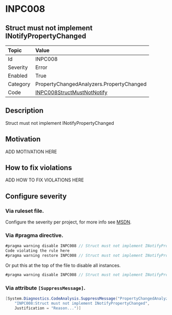 # INPC008
## Struct must not implement INotifyPropertyChanged

| Topic    | Value
| :--      | :--
| Id       | INPC008
| Severity | Error
| Enabled  | True
| Category | PropertyChangedAnalyzers.PropertyChanged
| Code     | [INPC008StructMustNotNotify](https://github.com/DotNetAnalyzers/PropertyChangedAnalyzers/blob/master/PropertyChangedAnalyzers/INPC008StructMustNotNotify.cs)

## Description

Struct must not implement INotifyPropertyChanged

## Motivation

ADD MOTIVATION HERE

## How to fix violations

ADD HOW TO FIX VIOLATIONS HERE

<!-- start generated config severity -->
## Configure severity

### Via ruleset file.

Configure the severity per project, for more info see [MSDN](https://msdn.microsoft.com/en-us/library/dd264949.aspx).

### Via #pragma directive.
```C#
#pragma warning disable INPC008 // Struct must not implement INotifyPropertyChanged
Code violating the rule here
#pragma warning restore INPC008 // Struct must not implement INotifyPropertyChanged
```

Or put this at the top of the file to disable all instances.
```C#
#pragma warning disable INPC008 // Struct must not implement INotifyPropertyChanged
```

### Via attribute `[SuppressMessage]`.

```C#
[System.Diagnostics.CodeAnalysis.SuppressMessage("PropertyChangedAnalyzers.PropertyChanged", 
    "INPC008:Struct must not implement INotifyPropertyChanged", 
    Justification = "Reason...")]
```
<!-- end generated config severity -->